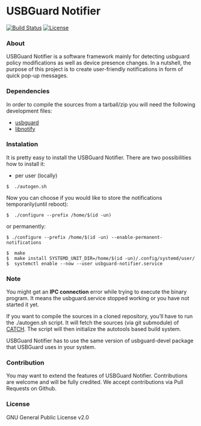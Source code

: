 # USBGuard Notifier

[![Build Status](https://travis-ci.org/Cropi/usbguard-notifier.svg?branch=master)](https://travis-ci.org/Cropi/usbguard-notifier)
[![License](https://img.shields.io/github/license/Cropi/usbguard-notifier.svg)](LICENSE)

### About

USBGuard Notifier is a software framework mainly for detecting usbguard policy modifications as well as device presence changes. In a nutshell, the purpose of this project is to create user-friendly notifications in form of quick pop-up messages.

### Dependencies
In order to compile the sources from a tarball/zip you will need the following development files:
* [usbguard](https://github.com/USBGuard/usbguard/)
* [libnotify](https://github.com/GNOME/libnotify)


### Instalation

It is pretty easy to install the USBGuard Notifier. There are two possibilities how to install it:
* per user (locally)
```
$  ./autogen.sh
```
Now you can choose if you would like to store the notifications temporarily(until reboot):
```
$  ./configure --prefix /home/$(id -un)
```
or permanently:
```
$ ./configure --prefix /home/$(id -un) --enable-permanent-notifications
```

```
$  make
$  make install SYSTEMD_UNIT_DIR=/home/$(id -un)/.config/systemd/user/
$  systemctl enable --now --user usbguard-notifier.service
```

### Note

You might get an **IPC connection** error while trying to execute the binary program. It means the usbguard.service stopped working or you have not started it yet.

If you want to compile the sources in a cloned repository, you’ll have to run the ./autogen.sh script. It will fetch the sources (via git submodule) of [CATCH](https://github.com/catchorg/Catch2/). The script will then initialize the autotools based build system. 

USBGuard Notifier has to use the same version of usbguard-devel package that USBGuard uses in your system.

### Contribution

You may want to extend the features of USBGuard Notifier. Contributions are welcome and will be fully credited. We accept contributions via Pull Requests on Github.

### License

GNU General Public License v2.0
